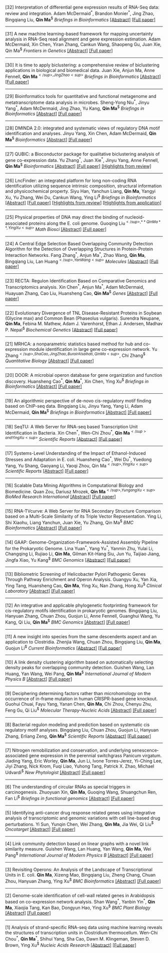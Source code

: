 
[32] Interpretation of differential gene expression results of RNA-Seq data: review and integration.
Adam McDermaid<sup>\*</sup>, Brandon Monier<sup>\*</sup>, Jing Zhao, Bingqiang Liu, **Qin Ma**<sup>$</sup>
*Briefings in Bioinformatics*
[[Abstract]](https://academic.oup.com/bib/advance-article/doi/10.1093/bib/bby067/5066173?guestAccessKey=41fde1ae-81d4-42c5-89fd-9db5a58f8547) [[Full paper]](https://cpb-us-w2.wpmucdn.com/u.osu.edu/dist/0/72768/files/2019/05/2018-Interpretation-of-differential-gene-expression-results-of-RNA-seq-data-review-and-integration.pdf)

---

[31] A new machine learning-based framework for mapping uncertainty analysis in RNA-Seq read alignment and gene expression estimation.
Adam McDermaid, Xin Chen, Yiran Zhang, Cankun Wang, Shaopeng Gu, Juan Xie, Qin Ma<sup>$</sup>
*Frontiers in Genetics*
[[Abstract]](https://www.frontiersin.org/articles/10.3389/fgene.2018.00313/full) [[Full paper]](https://cpb-us-w2.wpmucdn.com/u.osu.edu/dist/0/72768/files/2019/05/2018-A-New-Machine-Learning-Based-Framework-for-Mapping-Uncertainty-Analysis-in-RNA-Seq-Read-Alignment-and-Gene-Expression-Estimation.pdf)


---


[30] It is time to apply biclustering: a comprehensive review of biclustering applications in biological and biomedical data.
Juan Xie, Anjun Ma, Anne Fennell, **Qin Ma**<sup>$</sup>, Jing Zhao<sup>$</sup>
*Briefings in Bioinformatics*
[[Abstract]](https://academic.oup.com/bib/article/20/4/1450/4911545?guestAccessKey=24bb8438-44be-4466-93bd-2847a1b92704) [[Full paper]](https://cpb-us-w2.wpmucdn.com/u.osu.edu/dist/0/72768/files/2019/05/2018-It-is-time-to-apply-biclustering-a-comprehensive-review-of-biclustering-applications-in-biological-and-biomedical-data.pdf)

---

[29] Bioinformatics tools for quantitative and functional metagenome and metatranscriptome data analysis in microbes.
Sheng-Yong Niu<sup>\*</sup>, Jinyu Yang<sup>\*</sup>, Adam McDermaid, Jing Zhao, Yu Kang, **Qin Ma**<sup>$</sup>
*Briefings in Bioinformatics*
[[Abstract]](https://academic.oup.com/bib/article/19/6/1415/3805128) [[Full paper]](https://cpb-us-w2.wpmucdn.com/u.osu.edu/dist/0/72768/files/2019/05/2018-Bioinformatics-tools-for-quantitative-and-functional-metagenome-and-metatranscriptome-data-analysis-in-microbes.pdf)

---


[28] DMINDA 2.0: integrated and systematic views of regulatory DNA motif identification and analyses.
Jinyu Yang, Xin Chen, Adam McDermaid, **Qin Ma**<sup>$</sup>
*Bioinformatics*
[[Abstract]](https://academic.oup.com/bioinformatics/article/33/16/2586/3611274) [[Full paper]](https://cpb-us-w2.wpmucdn.com/u.osu.edu/dist/0/72768/files/2019/05/2018-DMINDA-2.0-integrated-and-systematic-views-of-regulatory-DNA-motif-identification-and-analyses.pdf)


---

[27] QUBIC: a Bioconductor package for qualitative biclustering analysis of gene co-expression data.
Yu Zhang<sup>\*</sup>, Juan Xie<sup>\*</sup>, Jinyu Yang, Anne Fennell, **Qin Ma**<sup>$</sup>
*Bioinformatics*
[[Abstract]](https://academic.oup.com/bioinformatics/article/33/3/450/2572040) [[Full paper]](https://cpb-us-w2.wpmucdn.com/u.osu.edu/dist/0/72768/files/2019/05/2018-QUBIC-a-bioconductor-package-for-qualitative-biclustering-analysis-of-gene-co-expression-data.pdf) [[Highlights from review]](https://u.osu.edu/bmbl/files/2021/01/qubic_highlights.pdf)


---


[26] LncFinder: an integrated platform for long non-coding RNA identification utilizing sequence intrinsic composition, structural information and physicochemical property.
Siyu Han, Yanchun Liang, **Qin Ma**, Yangyi Xu, Yu Zhang, Wei Du, Cankun Wang, Ying Li<sup>$</sup>
*Briefings in Bioinformatics*
[[Abstract]](https://academic.oup.com/bib/article/20/6/2009/5062950) [[Full paper]](https://cpb-us-w2.wpmucdn.com/u.osu.edu/dist/0/72768/files/2019/05/2018-LncFinder-an-integrated-platform-for-long-non-coding-RNA-identification-utilizing-sequence-intrinsic-composition-structural-information-and-physicochemical-property.pdf) [[Highlights from review]](https://u.osu.edu/bmbl/files/2021/01/lncfinder_nmi_mark.pdf) [[Highlights from application]](https://u.osu.edu/bmbl/files/2021/02/lncfinder_review2.pdf)

---

[25] Physical properties of DNA may direct the binding of nucleoid-associated proteins along the E. coli genome.
Guoqing Liu<sup>$</sup>, **Qin Ma**, Ying Xu<sup>$</sup>
*Math Biosci*
[[Abstract]](https://www.sciencedirect.com/science/article/pii/S0025556417305746?via%3Dihub) [[Full paper]](https://cpb-us-w2.wpmucdn.com/u.osu.edu/dist/0/72768/files/2019/05/2018-Physical-properties-of-DNA-may-direct-the-binding-of-nucleoid-associated-proteins-along-the-E.-coli-genome.pdf)


---

[24] A Central Edge Selection Based Overlapping Community Detection Algorithm for the Detection of Overlapping Structures in Protein-Protein Interaction Networks.
Fang Zhang<sup>\*</sup>, Anjun Ma<sup>\*</sup>, Zhao Wang, **Qin Ma**, Bingqiang Liu, Lan Huang<sup>$</sup>, Yan Wang<sup>$</sup>
*Molecules*
[[Abstract]](https://www.mdpi.com/1420-3049/23/10/2633/htm) [[Full paper]](https://cpb-us-w2.wpmucdn.com/u.osu.edu/dist/0/72768/files/2019/05/2018-A-Central-Edge-Selection-Based-Overlapping-Community-Detection-Algorithm-for-the-Detection-of-Overlapping-Structures-in-Protein%E2%80%93Protein-Interaction-Networks.pdf)


---

[23] RECTA: Regulon Identification Based on Comparative Genomics and Transcriptomics analysis.
Xin Chen<sup>\*</sup>, Anjun Ma<sup>\*</sup>, Adam McDermaid, Huayuan Zhang, Cao Liu, Huansheng Cao,
**Qin Ma**<sup>$</sup>
*Genes*
[[Abstract]](https://www.mdpi.com/2073-4425/9/6/278) [[Full paper]](https://cpb-us-w2.wpmucdn.com/u.osu.edu/dist/0/72768/files/2019/05/2018-RECTA-Regulon-Identification-Based-on-Comparative-Genomics-and-Transcriptomics-Analysis.pdf)


---

[22] Evolutionary Divergence of TNL Disease-Resistant Proteins in Soybean (Glycine max) and Common Bean (Phaseolus vulgaris).
Surendra Neupane, **Qin Ma**, Febina M. Mathew, Adam J. Varenhorst, Ethan J. Andersen, Madhav P. Nepal<sup>$</sup>
*Biochemical Genetics*
[[Abstract]](https://link.springer.com/article/10.1007%2Fs10528-018-9851-z) [[Full paper]](https://cpb-us-w2.wpmucdn.com/u.osu.edu/dist/0/72768/files/2019/05/2018-Evolutionary-Divergence-of-TNL-Disease-Resistant-Proteins-in-Soybean-Glycine-max-and-Common-Bean-Phaseolus-vulgaris.pdf)


---

[21] MRHCA: a nonparametric statistics based method for hub and co-expression module identification in large gene co-expression network.
Yu Zhang<sup>$</sup>, Sha Cao, Jing Zhao, Burair Alsaihati, Qin Ma<sup>$</sup>, Chi Zhang<sup>$</sup>
*Quantitative Biology*
[[Abstract]](https://link.springer.com/article/10.1007/s40484-018-0131-z) [[Full paper]](https://cpb-us-w2.wpmucdn.com/u.osu.edu/dist/0/72768/files/2019/05/2018-MRHCA-a-nonparametric-statistics-based-method-for-hub-and-co-expression-module-identification-in-large-gene-co-expression-network.pdf)


---


[20] DOOR: A microbial operon database for gene organization and function discovery.
Huansheng Cao<sup>\*</sup>, **Qin Ma**<sup>\*</sup>, Xin Chen, Ying Xu<sup>$</sup>
*Briefings in Bioinformatics*
[[Abstract]](https://academic.oup.com/bib/article/20/4/1568/4055922?guestAccessKey=06eac434-f3e0-47d7-b916-8ba28eeec7d2) [[Full paper]](https://cpb-us-w2.wpmucdn.com/u.osu.edu/dist/0/72768/files/2019/08/DOOR2017.pdf)

---


[19] An algorithmic perspective of de-novo cis-regulatory motif finding based on ChIP-seq data.
Bingqiang Liu, Jinyu Yang, Yang Li, Adam McDermaid, **Qin Ma**<sup>$</sup>
*Briefings in Bioinformatics*
[[Abstract]](https://academic.oup.com/bib/article-abstract/19/5/1069/3064185?redirectedFrom=fulltext) [[Full paper]](https://cpb-us-w2.wpmucdn.com/u.osu.edu/dist/0/72768/files/2019/08/algorithm_perspective_2017.pdf)

---

[18] SeqTU: A Web Server for RNA-seq based Transcription Unit Identification in Bacteria.
Xin Chen<sup>\*</sup>, Wen-Chi Zhou<sup>\*</sup>, **Qin Ma**<sup>$</sup> and Ying Xu<sup>$</sup>
*Scientific Reports*
[[Abstract]](https://www.nature.com/articles/srep43925) [[Full paper]](https://www.nature.com/articles/srep43925.epdf?author_access_token=fcIfrxcxf657fT10X-rWXNRgN0jAjWel9jnR3ZoTv0MdvY37YSz4h0cXM-kCnj_jM9p2IXKERkVtEyZXeBLd4-gebq0bLWheudwCm2qipT4vqLRh-KreDOouu0yZrJtj)


---

[17] Systems-Level Understanding of the Impact of Ethanol-Induced Stresses and Adaptation in E. coli.
Huansheng Cao<sup>\*</sup>, Wei Du<sup>\*</sup>, Yuedong Yang, Yu Shang, Gaoyang Li, Yaoqi Zhou, Qin Ma<sup>$</sup>, Ying Xu<sup>$</sup>
*Scientific Reports*
[[Abstract]](https://www.nature.com/articles/srep44150) [[Full paper]](https://www.nature.com/articles/srep44150.pdf)


---

[16] Scalable Data Mining Algorithms in Computational Biology and Biomedicine.
Quan Zou, Dariusz Mrozek, **Qin Ma**<sup>$</sup>, Yungang Xu<sup>$</sup>
*BioMed Research International*
[[Abstract]](https://www.hindawi.com/journals/bmri/aip/5652041/) [[Full paper]](http://downloads.hindawi.com/journals/bmri/2017/5652041.pdf)


---

[15] RNA-TVcurve: A Web Server for RNA Secondary Structure Comparison based on a Multi-Scale Similarity of its Triple Vector Representation.
Ying Li, Shi Xiaohu, Liang Yanchun, Juan Xie, Yu Zhang, Qin Ma<sup>$</sup>
*BMC Bioinformatics*
[[Abstract]](https://bmcbioinformatics.biomedcentral.com/articles/10.1186/s12859-017-1481-7) [[Full paper]](https://www.readcube.com/articles/10.1186/s12859-017-1481-7?author_access_token=5y28DvJqS0X7Wp2GYyFYxG_BpE1tBhCbnbw3BuzI2RNieVkgREjiY85nDocVeWM6GNnr71KC-w0QK0DspJSPgyDclIpihJ4wcrZSwy3ZCTgjDTBrReKRsS1lDc99bnkwjIRZe2eQ6PA49ty0U3XSFw%3D%3D)


---

[14] GAAP: Genome-Organization-Framework-Assisted Assembly Pipeline for the Prokaryotic Genome.
Lina Yuan<sup>\*</sup>, Yang Yu<sup>\*</sup>, Yanmin Zhu, Yulai Li, Changqing Li, Rujiao Li, **Qin Ma**, Gilman Kit-Hang Siu, Jun Yu, Taijiao Jiang, Jingfa Xiao, Yu Kang<sup>$</sup>
*BMC Genomics*
[[Abstract]](https://bmcgenomics.biomedcentral.com/articles/10.1186/s12864-016-3267-0) [[Full paper]](https://bmcgenomics.biomedcentral.com/track/pdf/10.1186/s12864-016-3267-0)


---

[13] Bibliometric Screening of Helicobacter Pylori Pathogenic Genes Through Pathway Enrichment and Operon Analysis.
Guangyu Xu, Yan Xia, Ying Tang, Huansheng Cao, **Qin Ma**, Ying Xu, Nan Zhang, Hong Xu<sup>$</sup>
*Clinical Laboratory*
[[Abstract]](https://pubmed.ncbi.nlm.nih.gov/28164669/) [[Full paper]](https://www.clin-lab-publications.com/article/2285)


---

[12] An integrative and applicable phylogenetic footprinting framework for cis-regulatory motifs identification in prokaryotic genomes.
Bingqiang Liu, Hanyuan Zhang, Chuan Zhou, Guojun Li, Anne Fennell, Guanghui Wang, Yu Kang, Qi Liu, **Qin Ma**<sup>$</sup>
*BMC Genomics*
[[Abstract]](https://bmcgenomics.biomedcentral.com/articles/10.1186/s12864-016-2982-x) [[Full paper]](https://bmcgenomics.biomedcentral.com/track/pdf/10.1186/s12864-016-2982-x)


---

[11] A new insight into species from the same descendents aspect and an application to Clostridia.
Zhenjia Wang, Chuan Zhou, Bingqiang Liu, **Qin Ma**, Guojun Li<sup>$</sup>
*Current Bioinformatics*
[[Abstract]](https://www.eurekaselect.com/143343) [[Full paper]](https://www.eurekaselect.com/143343)


---

[10] A link density clustering algorithm based on automatically selecting density peaks for overlapping community detection.
Guishen Wang, Lan Huang, Yan Wang, Wei Pang, **Qin Ma**<sup>$</sup>
*International Journal of Modern Physics B*
[[Abstract]](https://ui.adsabs.harvard.edu/abs/2016IJMPB..3050167H/abstract) [[Full paper]](https://www.worldscientific.com/doi/pdf/10.1142/S0217979216501678)


---

[9] Deciphering determining factors rather than microhomology on the occurrence of in-frame mutation in human CRISPR-based gene knockout.
Guohui Chuai, Fayu Yang, Yanan Chen, **Qin Ma**, Chi Zhou, Chenyu Zhu, Feng Gu, Qi Liu<sup>$</sup>
*Molecular Therapy-Nucleic Acids*
[[Abstract]](https://pubmed.ncbi.nlm.nih.gov/27301063/) [[Full paper]](https://www.ncbi.nlm.nih.gov/pmc/articles/PMC5022128/pdf/mtna201635a.pdf)


---

[8] Bacterial regulon modeling and prediction based on systematic cis regulatory motif analyses.
Bingqiang Liu, Chuan Zhou, Guojun Li, Hanyuan Zhang, Erliang Zeng, **Qin Ma**<sup>$</sup>
*Scientific Reports*
[[Abstract]](https://www.nature.com/articles/srep23030) [[Full paper]](https://www.nature.com/articles/srep23030.pdf)


---

[7] Nitrogen remobilization and conservation, and underlying senescence‐associated gene expression in the perennial switchgrass Panicum virgatum.
Jiading Yang, Eric Worley, **Qin Ma**, Jun Li, Ivone Torres-Jerez, Yi-Ching Lee, Jiyi Zhang, Nick Krom, Fuqi Liao, Yuhong Tang, Patrick X. Zhao, Michael Udvardi<sup>$</sup>
*New Phytologist*
[[Abstract]](https://nph.onlinelibrary.wiley.com/doi/full/10.1111/nph.13898) [[Full paper]](https://u.osu.edu/bmbl/files/2020/08/nph.13898.pdf)


---

[6] The understanding of circular RNAs as special triggers in carcinogenesis.
Zhuoyuan Xin, **Qin Ma**, Guoqing Wang, Shuangchun Ren, Fan Li<sup>$</sup>
*Briefings in functional genomics*
[[Abstract]](https://academic.oup.com/bfg/article/16/2/80/2453159) [[Full paper]](https://cpb-us-w2.wpmucdn.com/u.osu.edu/dist/0/72768/files/2019/05/2016-The-understanding-of-circular-RNAs-as-special-triggers-in-carcinogenesis.pdf)


---

[5] Identifying anti-cancer drug response related genes using integrative analysis of transcriptomic and genomic variations with cell line-based drug perturbations.
Yi Sun, Yunqin Chen, Wei Zhang, **Qin Ma**, Jia Wei, Qi Liu<sup>$</sup>
*Oncotarget*
[[Abstract]](https://www.oncotarget.com/article/7012/) [[Full paper]](https://cpb-us-w2.wpmucdn.com/u.osu.edu/dist/0/72768/files/2019/05/2016-Identifying-anti-cancer-drug-response-related-genes-using-an-integrative-analysis-of-transcriptomic-and-genomic-variations-with-cell-line-based-drug-perturbations.pdf)


---

[4] Link community detection based on linear graphs with a novel link similarity measure.
Guishen Wang, Lan Huang, Yan Wang, **Qin Ma**, Wei Pang<sup>$</sup>
*International Journal of Modern Physics B*
[[Abstract]](https://www.worldscientific.com/doi/abs/10.1142/S0217979216500235?src=recsys&) [[Full paper]](https://cpb-us-w2.wpmucdn.com/u.osu.edu/dist/0/72768/files/2019/05/2016-Link-community-detection-based-on-linear-graphs-with-a-novel-link-similarity-measure.pdf)


---

[3] Revisiting Operons: An Analysis of the Landscape of Transcriptional Units in E. coli.
**Qin Ma**, Xizeng Mao, Bingqiang Liu, Zheng Chang, Chuan Zhou, Hanyuan Zhang, Ying Xu<sup>$</sup>
*BMC Bioinformatics*
[[Abstract]](https://bmcbioinformatics.biomedcentral.com/articles/10.1186/s12859-015-0805-8) [[Full paper]](https://cpb-us-w2.wpmucdn.com/u.osu.edu/dist/0/72768/files/2019/05/2015-Revisiting-operons-an-analysis-of-the-landscape-of-transcriptional-units-in-E.-coli.pdf)


---


[2] Genome-scale identification of cell-wall related genes in Arabidopsis based on co-expression network analysis.
Shan Wang<sup>\*</sup>, Yanbin Yin<sup>\*</sup>, **Qin Ma**, Xiaojia Tang, Kan Bao, Dongyun Hao, Ying Xu<sup>$</sup>
*BMC Plant Biology*
[[Abstract]](https://pubmed.ncbi.nlm.nih.gov/22877077/) [[Full paper]](https://link.springer.com/content/pdf/10.1186%2F1471-2229-12-138.pdf)

---


[1] Analysis of strand-specific RNA-seq data using machine learning reveals the structures of transcription units in Clostridium thermocellum.
Wen-Chi Chou<sup>\*</sup>, **Qin Ma**<sup>\*</sup>, Shihui Yang, Sha Cao, Dawn M. Klingeman, Steven D. Brown, Ying Xu<sup>$</sup>
*Nucleic Acids Research*
[[Abstract]](https://academic.oup.com/nar/article/43/10/e67/2409010) [[Full paper]](https://cpb-us-w2.wpmucdn.com/u.osu.edu/dist/0/72768/files/2019/05/2015-Analysis-of-strand-specific-RNA-seq-data-using-machine-learning-reveals-the-structures-of-transcription-units-in-Clostridium-thermocellum.pdf)
